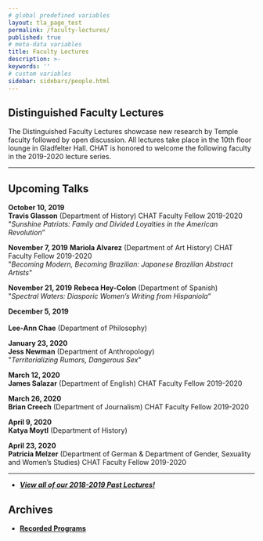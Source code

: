 ```yaml
---
# global predefined variables
layout: tla_page_test
permalink: /faculty-lectures/
published: true
# meta-data variables
title: Faculty Lectures
description: >-
keywords: ''
# custom variables
sidebar: sidebars/people.html
---
```

## Distinguished Faculty Lectures 
The Distinguished Faculty Lectures showcase new research by Temple faculty followed by open discussion. All lectures take place in the 10th floor lounge in Gladfelter Hall. CHAT is honored to welcome the following faculty in the 2019-2020 lecture series.

___

## Upcoming Talks

**October 10, 2019**  
**Travis Glasson** (Department of History) CHAT Faculty Fellow 2019-2020<br> 
"_Sunshine Patriots: Family and Divided Loyalties in the American Revolution_”

**November 7, 2019** 
**Mariola Alvarez** (Department of Art History) CHAT Faculty Fellow 2019-2020<br> 
"_Becoming Modern, Becoming Brazilian: Japanese Brazilian Abstract Artists_"

**November 21, 2019**
**Rebeca Hey-Colon** (Department of Spanish)<br> 
"_Spectral Waters: Diasporic Women’s Writing from Hispaniola_”

**December 5, 2019**<br>  
**Lee-Ann Chae** (Department of Philosophy)<br>

**January 23, 2020**<br> 
**Jess Newman** (Department of Anthropology)<br> 
"_Territorializing Rumors, Dangerous Sex_"

**March 12, 2020**<br> 
**James Salazar** (Department of English) CHAT Faculty Fellow 2019-2020<br>

**March 26, 2020**<br> 
**Brian Creech** (Department of Journalism) CHAT Faculty Fellow 2019-2020<br>

**April 9, 2020**<br> 
**Katya Moytl** (Department of History)

**April 23, 2020**<br> 
**Patricia Melzer** (Department of German & Department of Gender, Sexuality and Women’s Studies) CHAT Faculty Fellow 2019-2020

___

- [**_View all of our 2018-2019 Past Lectures!_**](https://www.cla.temple.edu/center-for-the-humanities/past-lectures/)

## Archives 
- [**Recorded Programs**](https://cla.temple.edu/center-for-the-humanities/recorded-programs/)
